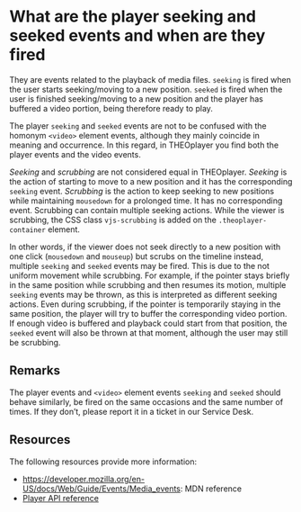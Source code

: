 # What are the player seeking and seeked events and when are they fired

They are events related to the playback of media files. `seeking` is fired when the user starts seeking/moving to a new position. `seeked` is fired when the user is finished seeking/moving to a new position and the player has buffered a video portion, being therefore ready to play.

The player `seeking` and `seeked` events are not to be confused with the homonym `<video>` element events, although they mainly coincide in meaning and occurrence. In this regard, in THEOplayer you find both the player events and the video events.

_Seeking_ and _scrubbing_ are not considered equal in THEOplayer. _Seeking_ is the action of starting to move to a new position and it has the corresponding `seeking` event. _Scrubbing_ is the action to keep seeking to new positions while maintaining `mousedown` for a prolonged time. It has no corresponding event. Scrubbing can contain multiple seeking actions. While the viewer is scrubbing, the CSS class `vjs-scrubbing` is added on the `.theoplayer-container` element.

In other words, if the viewer does not seek directly to a new position with one click (`mousedown` and `mouseup`) but scrubs on the timeline instead, multiple `seeking` and `seeked` events may be fired. This is due to the not uniform movement while scrubbing. For example, if the pointer stays briefly in the same position while scrubbing and then resumes its motion, multiple `seeking` events may be thrown, as this is interpreted as different seeking actions. Even during scrubbing, if the pointer is temporarily staying in the same position, the player will try to buffer the corresponding video portion. If enough video is buffered and playback could start from that position, the `seeked` event will also be thrown at that moment, although the user may still be scrubbing.

## Remarks

The player events and `<video>` element events `seeking` and `seeked` should behave similarly, be fired on the same occasions and the same number of times. If they don’t, please report it in a ticket in our Service Desk.

## Resources

The following resources provide more information:

- https://developer.mozilla.org/en-US/docs/Web/Guide/Events/Media_events: MDN reference
- [Player API reference](pathname:///theoplayer/v4/api-reference/web/classes/Player.html)
